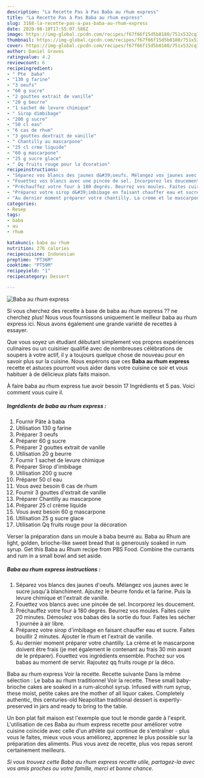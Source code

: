 ```yaml
---
description: "La Recette Pas à Pas Baba au rhum express"
title: "La Recette Pas à Pas Baba au rhum express"
slug: 3168-la-recette-pas-a-pas-baba-au-rhum-express
date: 2020-08-10T17:55:07.586Z
image: https://img-global.cpcdn.com/recipes/f67f66f15d5b8180/751x532cq70/baba-au-rhum-express-photo-principale-de-la-recette.jpg
thumbnail: https://img-global.cpcdn.com/recipes/f67f66f15d5b8180/751x532cq70/baba-au-rhum-express-photo-principale-de-la-recette.jpg
cover: https://img-global.cpcdn.com/recipes/f67f66f15d5b8180/751x532cq70/baba-au-rhum-express-photo-principale-de-la-recette.jpg
author: Daniel Graves
ratingvalue: 4.2
reviewcount: 6
recipeingredient:
- " Pte  baba"
- "130 g farine"
- "3 oeufs"
- "60 g sucre"
- "2 gouttes extrait de vanille"
- "20 g beurre"
- "1 sachet de levure chimique"
- " Sirop dimbibage"
- "200 g sucre"
- "50 cl eau"
- "6 cas de rhum"
- "3 gouttes dextrait de vanille"
- " Chantilly au mascarpone"
- "25 cl crme liquide"
- "60 g mascarpone"
- "25 g sucre glace"
- " Qq fruits rouge pour la dcoration"
recipeinstructions:
- "Séparez vos blancs des jaunes d&#39;oeufs. Mélangez vos jaunes avec le sucre jusqu&#39;à blanchiment. Ajoutez le beurre fondu et la farine. Puis la levure chimique et l&#39;extrait de vanille."
- "Fouettez vos blancs avec une pincée de sel. Incorporez les doucement."
- "Préchauffez votre four à 180 degrés. Beurrez vos moules. Faites cuire 20 minutes. Démoulez vos babas dès la sortie du four. Faites les sécher 1 journée à air libre."
- "Préparez votre sirop d&#39;imbibage en faisant chauffer eau et sucre. Faites bouillir 2 minutes. Ajouter le rhum et l&#39;extrait de vanille."
- "Au dernier moment préparer votre chantilly. La crème et le mascarpone doivent être frais (je met également le contenant au frais 30 min avant de le préparer). Fouettez vos ingrédients ensemble. Pochez sur vos babas au moment de servir. Rajoutez qq fruits rouge pr la déco."
categories:
- Resep
tags:
- baba
- au
- rhum

katakunci: baba au rhum 
nutrition: 276 calories
recipecuisine: Indonesian
preptime: "PT36M"
cooktime: "PT59M"
recipeyield: "1"
recipecategory: Dessert

---
```



![Baba au rhum express](https://img-global.cpcdn.com/recipes/f67f66f15d5b8180/751x532cq70/baba-au-rhum-express-photo-principale-de-la-recette.jpg)

Si vous cherchez des recette à base de baba au rhum express ?? ne cherchez plus! Nous vous fournissons uniquement le meilleur baba au rhum express ici. Nous avons également une grande variété de recettes à essayer.

Que vous soyez un étudiant débutant simplement vos propres expériences culinaires ou un cuisinier qualifié avec de nombreuses célébrations de soupers à votre actif, il y a toujours quelque chose de nouveau pour en savoir plus sur la cuisine. Nous espérons que ces <strong> Baba au rhum express </strong> recette et astuces pourront vous aider dans votre cuisine ce soir et vous habituer à de délicieux plats faits maison.

<!--inarticleads1-->

À faire baba au rhum express tue avoir besoin 17 Ingrédients et 5 pas. Voici comment vous cuire il.

##### Ingrédients de baba au rhum express :

1. Fournir  Pâte à baba
1. Utilisation 130 g farine
1. Préparer 3 oeufs
1. Préparer 60 g sucre
1. Préparer 2 gouttes extrait de vanille
1. Utilisation 20 g beurre
1. Fournir 1 sachet de levure chimique
1. Préparer  Sirop d&#39;imbibage
1. Utilisation 200 g sucre
1. Préparer 50 cl eau
1. Vous avez besoin 6 cas de rhum
1. Fournir 3 gouttes d&#39;extrait de vanille
1. Préparer  Chantilly au mascarpone
1. Préparer 25 cl crème liquide
1. Vous avez besoin 60 g mascarpone
1. Utilisation 25 g sucre glace
1. Utilisation  Qq fruits rouge pour la décoration


Verser la préparation dans un moule à baba beurré au. Baba au Rhum are light, golden, brioche-like sweet bread that is generously soaked in rum syrup. Get this Baba au Rhum recipe from PBS Food. Combine the currants and rum in a small bowl and set aside. 

<!--inarticleads2-->

##### Baba au rhum express instructions :

1. Séparez vos blancs des jaunes d&#39;oeufs. Mélangez vos jaunes avec le sucre jusqu&#39;à blanchiment. Ajoutez le beurre fondu et la farine. Puis la levure chimique et l&#39;extrait de vanille.
1. Fouettez vos blancs avec une pincée de sel. Incorporez les doucement.
1. Préchauffez votre four à 180 degrés. Beurrez vos moules. Faites cuire 20 minutes. Démoulez vos babas dès la sortie du four. Faites les sécher 1 journée à air libre.
1. Préparez votre sirop d&#39;imbibage en faisant chauffer eau et sucre. Faites bouillir 2 minutes. Ajouter le rhum et l&#39;extrait de vanille.
1. Au dernier moment préparer votre chantilly. La crème et le mascarpone doivent être frais (je met également le contenant au frais 30 min avant de le préparer). Fouettez vos ingrédients ensemble. Pochez sur vos babas au moment de servir. Rajoutez qq fruits rouge pr la déco.


Baba au rhum express Voir la recette. Recette suivante Dans la même sélection : Le baba au rhum traditionnel Voir la recette. These small baby-brioche cakes are soaked in a rum-alcohol syrup. Infused with rum syrup, these moist, petite cakes are the mother of all liquor cakes. Completely authentic, this centuries-old Neapolitan traditional dessert is expertly-preserved in jars and ready to bring to the table. 

<!--inarticleads1-->

<p>
Un bon plat fait maison est l'exemple que tout le monde garde à l'esprit. L'utilisation de ces Baba au rhum express recette pour améliorer votre cuisine coïncide avec celle d'un athlète qui continue de s'entraîner - plus vous le faites, mieux vous vous améliorez, apprenez le plus possible sur la préparation des aliments. Plus vous avez de recette, plus vos repas seront certainement meilleurs.
</p>

<p>
<i>Si vous trouvez cette Baba au rhum express recette utile, partagez-la avec vos amis proches ou votre famille, merci et bonne chance.</i>
</p>
